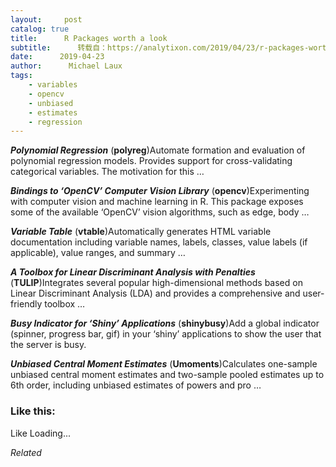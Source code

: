 ```yaml
---
layout:     post
catalog: true
title:      R Packages worth a look
subtitle:      转载自：https://analytixon.com/2019/04/23/r-packages-worth-a-look-1495/
date:      2019-04-23
author:      Michael Laux
tags:
    - variables
    - opencv
    - unbiased
    - estimates
    - regression
---
```


***Polynomial Regression*** (**polyreg**)Automate formation and evaluation of polynomial regression models. Provides support for cross-validating categorical variables. The motivation for this …

***Bindings to ‘OpenCV’ Computer Vision Library*** (**opencv**)Experimenting with computer vision and machine learning in R. This package exposes some of the available ‘OpenCV’ vision algorithms, such as edge, body …

***Variable Table*** (**vtable**)Automatically generates HTML variable documentation including variable names, labels, classes, value labels (if applicable), value ranges, and summary …

***A Toolbox for Linear Discriminant Analysis with Penalties*** (**TULIP**)Integrates several popular high-dimensional methods based on Linear Discriminant Analysis (LDA) and provides a comprehensive and user-friendly toolbox …

***Busy Indicator for ‘Shiny’ Applications*** (**shinybusy**)Add a global indicator (spinner, progress bar, gif) in your ‘shiny’ applications to show the user that the server is busy.

***Unbiased Central Moment Estimates*** (**Umoments**)Calculates one-sample unbiased central moment estimates and two-sample pooled estimates up to 6th order, including unbiased estimates of powers and pro …





### Like this:

Like Loading...


*Related*


